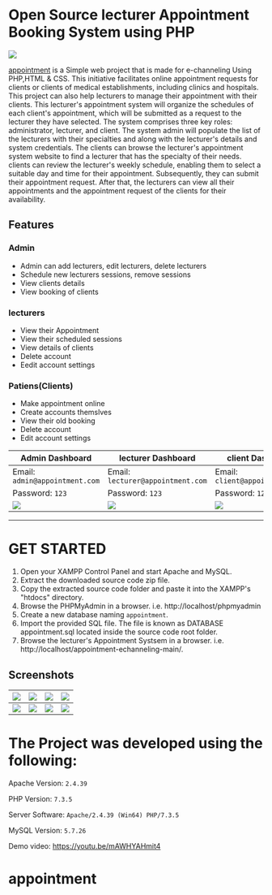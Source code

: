 
# Open Source lecturer Appointment Booking System using PHP
![](https://github.com/hshnudr/appointment-echanneling/blob/main/Screenshots/Screenshot%20(1).png)

[appointment](https://github.com/HashenUdara/appointment-lecturer-appointment-system/) is a Simple web project that is made for e-channeling Using PHP,HTML & CSS.
This initiative facilitates online appointment requests for clients or clients of medical establishments, including clinics and hospitals. This project can also help lecturers to manage their appointment with their clients. This lecturer's appointment system will organize the schedules of each client's appointment, which will be submitted as a request to the lecturer they have selected. The system comprises three key roles: administrator, lecturer, and client. The system admin will populate the list of the lecturers with their specialties and along with the lecturer's details and system credentials. The clients can browse the lecturer's appointment system website to find a lecturer that has the specialty of their needs. clients can review the lecturer's weekly schedule, enabling them to select a suitable day and time for their appointment. Subsequently, they can submit their appointment request. After that, the lecturers can view all their appointments and the appointment request of the clients for their availability.


## Features

### Admin
  
- Admin can add lecturers, edit lecturers, delete lecturers    
- Schedule new lecturers sessions, remove sessions   
- View clients details    
- View booking of clients    
    
    
 
 
### lecturers

- View their Appointment
- View their scheduled sessions
- View details of clients
- Delete account    
- Eedit account settings
    

    
### Patiens(Clients)
  
  - Make appointment online
  - Create accounts themslves
  - View their old booking
  - Delete account
  - Edit account settings    

    
| Admin Dashboard | lecturer Dashboard | client Dashboard |
| -------| -------| -------|
| Email: `admin@appointment.com` | Email: `lecturer@appointment.com` |   Email: `client@appointment.com` | 
| Password: `123` |  Password: `123` |  Password: `123` |
| ![](https://github.com/hshnudr/appointment-echanneling/blob/main/Screenshots/Screenshot%20(3).png)| ![](https://github.com/hshnudr/appointment-echanneling/blob/main/Screenshots/Screenshot%20(9).png) |    ![](https://github.com/hshnudr/appointment-echanneling/blob/main/Screenshots/Screenshot%20(6).png)  |

 
  
-----------------------------------------------


# GET STARTED

1. Open your XAMPP Control Panel and start Apache and MySQL.
2. Extract the downloaded source code zip file.
3. Copy the extracted source code folder and paste it into the XAMPP's "htdocs" directory.
4. Browse the PHPMyAdmin in a browser. i.e. http://localhost/phpmyadmin
5. Create a new database naming `appointment`.
6. Import the provided SQL file. The file is known as DATABASE appointment.sql located inside the source code root folder.
7. Browse the lecturer's Appointment Systsem in a browser. i.e. http://localhost/appointment-echanneling-main/.


## Screenshots

| ![](https://github.com/hshnudr/appointment-echanneling/blob/main/Screenshots/Screenshot%20(1).png) | ![](https://github.com/hshnudr/appointment-echanneling/blob/main/Screenshots/Screenshot%20(2).png)| ![](https://github.com/hshnudr/appointment-echanneling/blob/main/Screenshots/Screenshot%20(3).png)| ![](https://github.com/hshnudr/appointment-echanneling/blob/main/Screenshots/Screenshot%20(4).png)|
|--------------| --------------|   --------------|  --------------|    
|  ![](https://github.com/hshnudr/appointment-echanneling/blob/main/Screenshots/Screenshot%20(5).png)| ![](https://github.com/hshnudr/appointment-echanneling/blob/main/Screenshots/Screenshot%20(6).png)| ![](https://github.com/hshnudr/appointment-echanneling/blob/main/Screenshots/Screenshot%20(7).png)| ![](https://github.com/hshnudr/appointment-echanneling/blob/main/Screenshots/Screenshot%20(8).png)|

# The Project was developed using the following:

Apache Version: 	`2.4.39`

PHP Version: 		`7.3.5`

Server Software: 	`Apache/2.4.39 (Win64) PHP/7.3.5`

MySQL Version: 		`5.7.26`

Demo video: https://youtu.be/mAWHYAHmit4



# appointment
